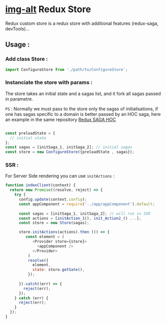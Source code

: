 # [img-alt](http://i.imgur.com/svWYrBY.png) Redux Store
Redux custom store is a redux store with additional features (redux-saga, devTools)...

## Usage :

### Add class Store :

```js
import ConfigureStore from './path/to/ConfigureStore';
```
### Instanciate the store with params :
The store takes an initial state and a sagas list, and it fork all sagas passed in parametre.


`PS` : Normally we must pass to the store only the sagas of initialisations, if one has sagas specific to a domain is better passed by an HOC saga, here an example in the same repository [Redux SAGA HOC](https://www.npmjs.com/package/redux-saga-hoc)


```js

const preloadState = {
  // initial state
};
const sagas = [initSaga_1, initSaga_2]; // initial sagas
const store = new ConfigureStore({preloadState , sagas});
```

### SSR :
For Server Side rendering you can use `initActions` :

```js
function indexClient(context) {
  return new Promise((resolve, reject) => {
    try {
      config.update(context.config);
      const appComponent = require('../app/appComponent').default;
      
      const sagas = [initSaga_1, initSaga_2]; // will run in SSR
      const actions = [initAction_1(), init_Action2_() ...];
      const store = new Store(sagas);

      store.initActions(actions).then (() => {
         const element = (
            <Provider store={store}>
              <appComponent />
            </Provider>
          )
          resolve({
            element,
            state: store.getSate(),
          });
          
      }).catch((err) => {
        reject(err);
      });
    } catch (err) {
      reject(err);
    }
  });
}

```
